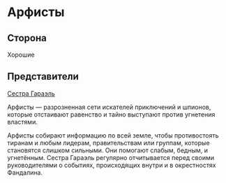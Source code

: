 # Арфисты

## Сторона
Хорошие

## Представители
[Сестра Гараэль](../characters/small.md)

Арфисты — разрозненная сети искателей приключений и шпионов, которые отстаивают равенство и тайно выступают против угнетения властями.

Арфисты собирают информацию по всей земле, чтобы противостоять тиранам и любым лидерам, правительствам или группам, которые становятся слишком сильными.
Они помогают слабым, бедным, и угнетённым. Сестра Гараэль регулярно отчитывается перед своими руководителями о событиях, происходящих внутри и в окрестностях Фандалина.